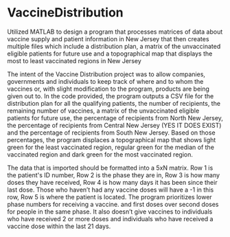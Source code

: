 # VaccineDistribution
Utilized MATLAB to design a program that processes matrices of data about vaccine supply and patient information in New Jersey that then creates multiple files which include a distribution plan, a matrix of the unvaccinated eligible patients for future use and a topographical map that displays the most to least vaccinated regions in New Jersey

The intent of the Vaccine Distribution project was to allow companies, governments and individuals to keep track of where and to whom the vaccines or, with slight modification to the program, products are being given out to. In the code provided, the program outputs a CSV file for the distribution plan for all the qualifying patients, the number of recipients, the remaining number of vaccines, a matrix of the unvaccinated eligible patients for future use, the percentage of recipients from North New Jersey, the percentage of recipients from Central New Jersey (YES IT DOES EXIST) and the percentage of recipients from South New Jersey. Based on those percentages, the program displaces a topographical map that shows light green for the least vaccinated region, regular green for the median of the vaccinated region and dark green for the most vaccinated region. 

The data that is imported should be formatted into a 5xN matrix. Row 1 is the patient's ID number, Row 2 is the phase they are in, Row 3 is how many doses they have received, Row 4 is how many days it has been since their last dose. Those who haven’t had any vaccine doses will have a -1 in this row, Row 5 is where the patient is located. The program prioritizes lower phase numbers for receiving a vaccine. and first doses over second doses for people in the same phase. It also doesn’t give vaccines to individuals who have received 2 or more doses and individuals who have received a vaccine dose within the last 21 days.

